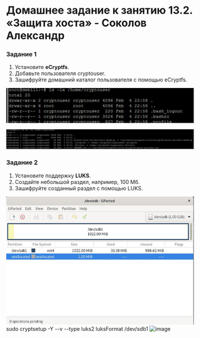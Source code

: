 # Домашнее задание к занятию 13.2. «Защита хоста» - Соколов Александр

### Задание 1

1. Установите **eCryptfs**.
2. Добавьте пользователя cryptouser.
3. Зашифруйте домашний каталог пользователя с помощью eCryptfs.


![1-1](https://github.com/sakol86/netology/blob/ready/img/2023-07-06_11-08-52.png)

![1-2](https://github.com/sakol86/netology/blob/ready/img/2023-07-06_11-10-12.png)


### Задание 2

1. Установите поддержку **LUKS**.
2. Создайте небольшой раздел, например, 100 Мб.
3. Зашифруйте созданный раздел с помощью LUKS.



![2-3](https://github.com/sakol86/netology/blob/ready/img/2-3%20(1).JPG)
sudo cryptsetup -Y --v --type luks2 luksFormat /dev/sdb1
![image](https://github.com/sakol86/netology/assets/86907205/6fc77883-c132-40d4-a5e9-30e3ba4f4fce)
